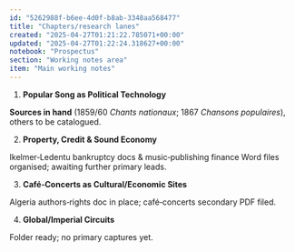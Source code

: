 ```yaml
---
id: "5262988f-b6ee-4d0f-b8ab-3348aa568477"
title: "Chapters/research lanes"
created: "2025-04-27T01:21:22.785071+00:00"
updated: "2025-04-27T01:22:24.318627+00:00"
notebook: "Prospectus"
section: "Working notes area"
item: "Main working notes"
---
```


<ol><li><p><strong>Popular Song as Political Technology</strong></p></li></ol><p><strong>Sources in hand</strong> (1859/60 <em>Chants nationaux</em>; 1867 <em>Chansons populaires</em>), others to be catalogued.</p><ol start="2"><li><p><strong>Property, Credit &amp; Sound Economy</strong></p></li></ol><p>Ikelmer‑Ledentu bankruptcy docs &amp; music‑publishing finance Word files organised; awaiting further primary leads.</p><ol start="3"><li><p><strong>Café‑Concerts as Cultural/Economic Sites</strong></p></li></ol><p>Algeria authors‑rights doc in place; café‑concerts secondary PDF filed.</p><ol start="4"><li><p><strong>Global/Imperial Circuits</strong></p></li></ol><p>Folder ready; no primary captures yet.</p>